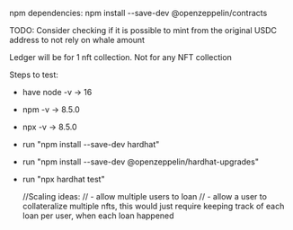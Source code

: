 
npm dependencies:
npm install --save-dev @openzeppelin/contracts

TODO: Consider checking if it is possible to mint from the original USDC address to not rely on whale amount

Ledger will be for 1 nft collection. Not for any NFT collection

Steps to test:

- have node -v -> 16
- npm -v -> 8.5.0
- npx -v -> 8.5.0
- run "npm install --save-dev hardhat"
- run "npm install --save-dev @openzeppelin/hardhat-upgrades"
- run "npx hardhat test"

  //Scaling ideas:
  // - allow multiple users to loan
  // - allow a user to collateralize multiple nfts, this would just require keeping track of each loan per user, when each loan happened


